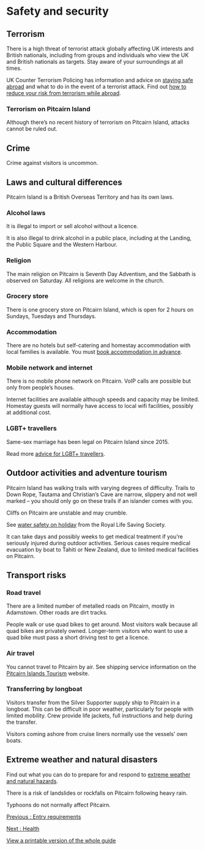 # Safety and security

## Terrorism

There is a high threat of terrorist attack globally affecting UK interests and British nationals, including from groups and individuals who view the UK and British nationals as targets. Stay aware of your surroundings at all times.

UK Counter Terrorism Policing has information and advice on [staying safe abroad](https://www.counterterrorism.police.uk/safetyadvice/) and what to do in the event of a terrorist attack. Find out [how to reduce your risk from terrorism while abroad](https://www.gov.uk/guidance/reduce-your-risk-from-terrorism-while-abroad).

### Terrorism on Pitcairn Island

Although there’s no recent history of terrorism on Pitcairn Island, attacks cannot be ruled out.

## Crime

Crime against visitors is uncommon.

## Laws and cultural differences

Pitcairn Island is a British Overseas Territory and has its own laws.

### Alcohol laws

It is illegal to import or sell alcohol without a licence.

It is also illegal to drink alcohol in a public place, including at the Landing, the Public Square and the Western Harbour.

### Religion

The main religion on Pitcairn is Seventh Day Adventism, and the Sabbath is observed on Saturday. All religions are welcome in the church.

### Grocery store

There is one grocery store on Pitcairn Island, which is open for 2 hours on Sundays, Tuesdays and Thursdays.

### Accommodation

There are no hotels but self-catering and homestay accommodation with local families is available. You must [book accommodation in advance](https://www.visitpitcairn.pn/where-to-stay).

### Mobile network and internet

There is no mobile phone network on Pitcairn. VoIP calls are possible but only from people’s houses.

Internet facilities are available although speeds and capacity may be limited. Homestay guests will normally have access to local wifi facilities, possibly at additional cost.

### LGBT+ travellers

Same-sex marriage has been legal on Pitcairn Island since 2015.

Read more [advice for LGBT+ travellers](https://www.gov.uk/lesbian-gay-bisexual-and-transgender-foreign-travel-advice).

## Outdoor activities and adventure tourism

Pitcairn Island has walking trails with varying degrees of difficulty. Trails to Down Rope, Tautama and Christian’s Cave are narrow, slippery and not well marked – you should only go on these trails if an islander comes with you.

Cliffs on Pitcairn are unstable and may crumble.

See [water safety on holiday](https://www.rlss.org.uk/safety-on-holiday) from the Royal Life Saving Society.

It can take days and possibly weeks to get medical treatment if you’re seriously injured during outdoor activities. Serious cases require medical evacuation by boat to Tahiti or New Zealand, due to limited medical facilities on Pitcairn.

## Transport risks

### Road travel

There are a limited number of metalled roads on Pitcairn, mostly in Adamstown. Other roads are dirt tracks.

People walk or use quad bikes to get around. Most visitors walk because all quad bikes are privately owned. Longer-term visitors who want to use a quad bike must pass a short driving test to get a licence.

### Air travel

You cannot travel to Pitcairn by air. See shipping service information on the [Pitcairn Islands Tourism](https://www.visitpitcairn.pn/) website.

### Transferring by longboat

Visitors transfer from the Silver Supporter supply ship to Pitcairn in a longboat. This can be difficult in poor weather, particularly for people with limited mobility. Crew provide life jackets, full instructions and help during the transfer.

Visitors coming ashore from cruise liners normally use the vessels’ own boats.

## Extreme weather and natural disasters

Find out what you can do to prepare for and respond to [extreme weather and natural hazards](https://www.gov.uk/guidance/tropical-cyclones).

There is a risk of landslides or rockfalls on Pitcairn following heavy rain.

Typhoons do not normally affect Pitcairn.

[Previous
:
Entry requirements](/foreign-travel-advice/pitcairn-island/entry-requirements)

[Next
:
Health](/foreign-travel-advice/pitcairn-island/health)

[View a printable version of the whole guide](/foreign-travel-advice/pitcairn-island/print)